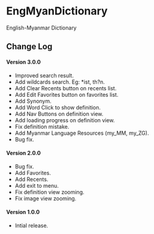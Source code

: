EngMyanDictionary
=================

English-Myanmar Dictionary

## Change Log

#### Version 3.0.0
- Improved search result.
- Add wildcards search. Eg: *ist, th?n.
- Add Clear Recents button on recents list.
- Add Edit Favorites button on favorites list.
- Add Synonym.
- Add Word Click to show definition.
- Add Nav Buttons on definition view.
- Add loading progress on definition view.
- Fix definition mistake.
- Add Myanmar Language Resources (my_MM, my_ZG).
- Bug fix.

#### Version 2.0.0
- Bug fix.
- Add Favorites.
- Add Recents.
- Add exit to menu.
- Fix definition view zooming.
- Fix image view zooming.

#### Version 1.0.0
- Intial release.
